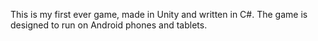 This is my first ever game, made in Unity and written in C#.
The game is designed to run on Android phones and tablets.
